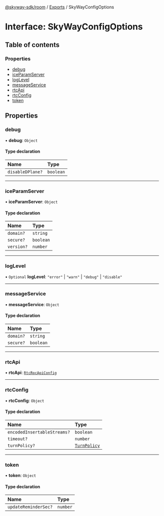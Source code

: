 [@skyway-sdk/room](../README.md) / [Exports](../modules.md) / SkyWayConfigOptions

# Interface: SkyWayConfigOptions

## Table of contents

### Properties

- [debug](SkyWayConfigOptions.md#debug)
- [iceParamServer](SkyWayConfigOptions.md#iceparamserver)
- [logLevel](SkyWayConfigOptions.md#loglevel)
- [messageService](SkyWayConfigOptions.md#messageservice)
- [rtcApi](SkyWayConfigOptions.md#rtcapi)
- [rtcConfig](SkyWayConfigOptions.md#rtcconfig)
- [token](SkyWayConfigOptions.md#token)

## Properties

### debug

• **debug**: `Object`

#### Type declaration

| Name | Type |
| :------ | :------ |
| `disableDPlane?` | `boolean` |

___

### iceParamServer

• **iceParamServer**: `Object`

#### Type declaration

| Name | Type |
| :------ | :------ |
| `domain?` | `string` |
| `secure?` | `boolean` |
| `version?` | `number` |

___

### logLevel

• `Optional` **logLevel**: ``"error"`` \| ``"warn"`` \| ``"debug"`` \| ``"disable"``

___

### messageService

• **messageService**: `Object`

#### Type declaration

| Name | Type |
| :------ | :------ |
| `domain?` | `string` |
| `secure?` | `boolean` |

___

### rtcApi

• **rtcApi**: [`RtcRpcApiConfig`](RtcRpcApiConfig.md)

___

### rtcConfig

• **rtcConfig**: `Object`

#### Type declaration

| Name | Type |
| :------ | :------ |
| `encodedInsertableStreams?` | `boolean` |
| `timeout?` | `number` |
| `turnPolicy?` | [`TurnPolicy`](../modules.md#turnpolicy) |

___

### token

• **token**: `Object`

#### Type declaration

| Name | Type |
| :------ | :------ |
| `updateReminderSec?` | `number` |
